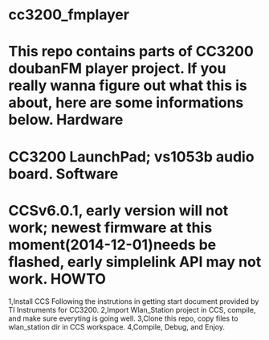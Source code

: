 cc3200_fmplayer
===============
This repo contains parts of CC3200 doubanFM player project.
If you really wanna figure out what this is about, here are some informations below.
Hardware
===============
CC3200 LaunchPad; vs1053b audio board.
Software
===============
CCSv6.0.1, early version will not work; newest firmware at this moment(2014-12-01)needs be flashed, early simplelink API may not work.
HOWTO
===============
1,Install CCS Following the instrutions in getting start document provided by TI Instruments for CC3200.
2,Import Wlan_Station project in CCS, compile, and make sure everyting is going well.
3,Clone this repo, copy files to wlan_station dir in CCS workspace.
4,Compile, Debug, and Enjoy.
